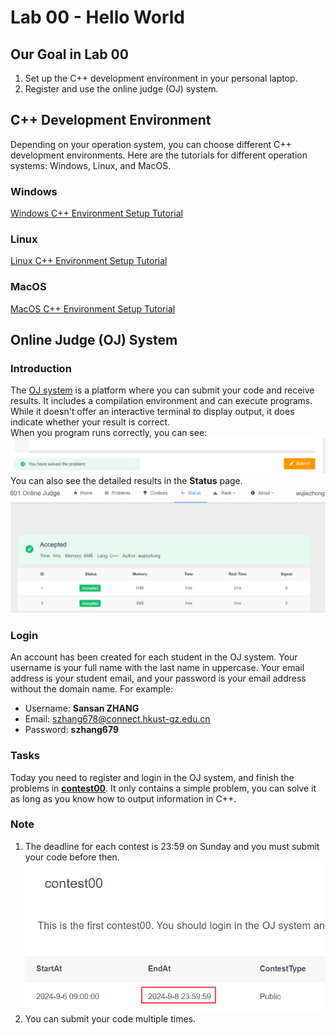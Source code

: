 # Lab 00 - Hello World
## Our Goal in Lab 00
1. Set up the C++ development environment in your personal laptop.
1. Register and use the online judge (OJ) system.

## C++ Development Environment
Depending on your operation system, you can choose different C++ development environments. Here are
the tutorials for different operation systems: Windows, Linux, and MacOS.
### Windows
[Windows C++ Environment Setup Tutorial](./c++_env/windows.md)
### Linux
[Linux C++ Environment Setup Tutorial](./c++_env/linux.md)
### MacOS
[MacOS C++ Environment Setup Tutorial](./c++_env/mac.md)

## Online Judge (OJ) System
### Introduction
The [OJ system](https://onlinejudge.hkust-gz.edu.cn/) is a platform where you can submit your code and receive results. It includes a 
compilation environment and can execute programs. While it doesn't offer an interactive terminal to 
display output, it does indicate whether your result is correct.  
When you program runs correctly, you can see:
![success](./img/success.png)
You can also see the detailed results in the **Status** page.
![status](./img/status.png)
### Login
An account has been created for each student in the OJ system. Your username is your full name with the last name in uppercase. Your email address is your student email, and your password is your email address without the domain name. For example:
- Username: **Sansan ZHANG**
- Email: szhang678@connect.hkust-gz.edu.cn
- Password: **szhang679**
### Tasks
Today you need to register and login in the OJ system, and finish the problems in [**contest00**](https://onlinejudge.hkust-gz.edu.cn/contest/3/problems). It only contains a simple problem, you can solve it as long as you know how to output information in C++.
### Note
1. The deadline for each contest is 23:59 on Sunday and you must submit your code before then.
![deadline](./img/oj_deadline.png)
1. You can submit your code multiple times.